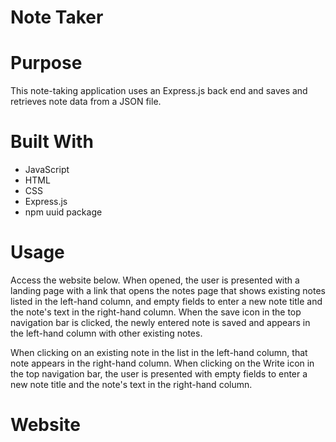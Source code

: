 # Note Taker

# Purpose
This note-taking application uses an Express.js back end and saves and retrieves note data from a JSON file.

# Built With
* JavaScript
* HTML
* CSS
* Express.js
* npm uuid package

# Usage
Access the website below. When opened, the user is presented with a landing page with a link that opens the notes page that shows existing notes listed in the left-hand column, and empty fields to enter a new note title and the note's text in the right-hand column. When the save icon in the top navigation bar is clicked, the newly entered note is saved and appears in the left-hand column with other existing notes.

When clicking on an existing note in the list in the left-hand column, that note appears in the right-hand column. When clicking on the Write icon in the top navigation bar, the user is presented with empty fields to enter a new note title and the note's text in the right-hand column.


# Website

